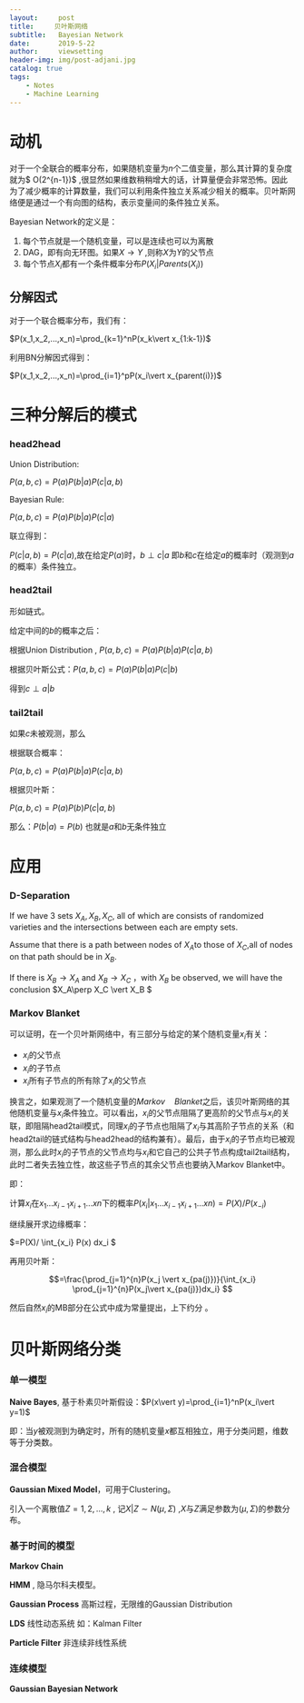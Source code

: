 ```yaml
---
layout:     post
title:     贝叶斯网络
subtitle:   Bayesian Network
date:       2019-5-22
author:     viewsetting
header-img: img/post-adjani.jpg
catalog: true
tags:
    - Notes
    - Machine Learning
---
```


# 动机

对于一个全联合的概率分布，如果随机变量为$n$个二值变量，那么其计算的复杂度就为$ O(2^{n-1})$ ,很显然如果维数稍稍增大的话，计算量便会非常恐怖。因此为了减少概率的计算数量，我们可以利用条件独立关系减少相关的概率。贝叶斯网络便是通过一个有向图的结构，表示变量间的条件独立关系。

Bayesian Network的定义是：

1. 每个节点就是一个随机变量，可以是连续也可以为离散
2. DAG，即有向无环图。如果$X\rightarrow Y$ ,则称$X$为$Y$的父节点
3. 每个节点$X_i$都有一个条件概率分布$P(X_i\vert Parents(X_i))$ 

## 分解因式

对于一个联合概率分布，我们有：

$P(x_1,x_2,...,x_n)=\prod_{k=1}^nP(x_k\vert x_{1:k-1})$

利用BN分解因式得到：

$P(x_1,x_2,...,x_n)=\prod_{i=1}^pP(x_i\vert x_{parent(i)})$

# 三种分解后的模式

### head2head

Union Distribution:

$P(a,b,c)=P(a)P(b\vert a)P(c\vert a,b)$

Bayesian Rule:

$P(a,b,c)=P(a)P(b\vert a)P(c\vert a)$

联立得到：

$P(c\vert a,b)=P(c\vert a)$,故在给定$P(a)$时，$b \perp c \vert  a$ 即$b$和$c$在给定$a$的概率时（观测到$a$的概率）条件独立。

### head2tail

形如链式。

给定中间的$b$的概率之后：

根据Union Distribution , $P(a,b,c)=P(a)P(b\vert a)P(c\vert a,b)$

根据贝叶斯公式：$P(a,b,c)=P(a)P(b\vert a)P(c\vert b)$

得到$c \perp a \vert  b$

### tail2tail

如果$c$未被观测，那么

根据联合概率：

$P(a,b,c)=P(a)P(b\vert a)P(c\vert a,b)$

根据贝叶斯：

$P(a,b,c)=P(a)P(b)P(c\vert a,b)$

那么：$P(b\vert a)=P(b)$ 也就是$a$和$b$无条件独立

# 应用

### D-Separation

If we have 3 sets $X_A,X_B,X_C$, all of which are consists of randomized varieties and the intersections between each are empty sets.

Assume that there is a path between nodes of $X_A$to those of $X_C$,all of nodes on that path should be in $X_B$.

If there is $X_B\rightarrow X_A$ and $X_B\rightarrow X_C$ ，with $X_B$ be observed, we will have the conclusion $X_A\perp X_C \vert X_B $



### Markov Blanket

可以证明，在一个贝叶斯网络中，有三部分与给定的某个随机变量$x_i$有关：

- $x_i$的父节点
- $x_i$的子节点
- $x_i$所有子节点的所有除了$x_i$的父节点

换言之，如果观测了一个随机变量的$Markov\quad Blanket$之后，该贝叶斯网络的其他随机变量与$x_i$条件独立。可以看出，$x_i$的父节点阻隔了更高阶的父节点与$x_i$的关联，即阻隔head2tail模式，同理$x_i$的子节点也阻隔了$x_i$与其高阶子节点的关系（和head2tail的链式结构与head2head的结构兼有）。最后，由于$x_i$的子节点均已被观测，那么此时$x_i$的子节点的父节点均与$x_i$和它自己的公共子节点构成tail2tail结构，此时二者失去独立性，故这些子节点的其余父节点也要纳入Markov Blanket中。

即：

计算$x_i$在$x_1...x_{i-1}x_{i+1}...x{n}$下的概率$P(x_i\vert x_1...x_{i-1}x_{i+1}...x{n})=P(X)/P(x_{-i})$

继续展开求边缘概率：

$=P(X)/ \int_{x_i} P(x) dx_i $

再用贝叶斯：

$$=\frac{\prod_{j=1}^{n}P(x_j \vert x_{pa(j)})}{\int_{x_i} \prod_{j=1}^{n}P(x_j\vert x_{pa(j)})dx_i} $$

然后自然$x_i$的MB部分在公式中成为常量提出，上下约分 。



# 贝叶斯网络分类

### 单一模型

**Naive Bayes**, 基于朴素贝叶斯假设：$P(x\vert y)=\prod_{i=1}^nP(x_i\vert y=1)$

即：当$y$被观测到为确定时，所有的随机变量$x$都互相独立，用于分类问题，维数等于分类数。

### 混合模型

**Gaussian Mixed Model**，可用于Clustering。

引入一个离散值$Z=1,2,...,k$  , 记$X\vert Z\sim N(\mu,\Sigma)$ ,$X$与$Z$满足参数为$(\mu,\Sigma)$的参数分布。

### 基于时间的模型

**Markov Chain**

**HMM** , 隐马尔科夫模型。

**Gaussian Process** 高斯过程，无限维的Gaussian Distribution

**LDS** 线性动态系统 如：Kalman Filter

**Particle Filter** 非连续非线性系统

### 连续模型

**Gaussian Bayesian Network**
